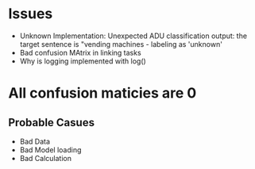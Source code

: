# Issues

- Unknown Implementation: Unexpected ADU classification output: the target sentence is "vending machines - labeling as 'unknown'
- Bad confusion MAtrix in linking tasks
- Why is logging implemented with log()

# All confusion maticies are 0
## Probable Casues
- Bad Data
- Bad Model loading
- Bad Calculation